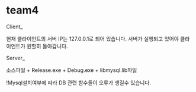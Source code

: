# team4

Client_

현재 클라이언트의 서버 IP는 127.0.0.1로 되어 있습니다.
서버가 실행되고 있어야 클라이언트가 원할히 돌아갑니다.

Server_

소스파일 + Release.exe + Debug.exe + libmysql.lib파일 

!Mysql설치여부에 따라 DB 관련 함수들이 오류가 생길수 있습니다.
